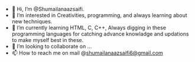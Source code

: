 - 👋 Hi, I’m @Shumailanaazsaifi.
- 👀 I’m interested in Creativities, programming, and always learning about new techniques.
- 🌱 I’m currently learning HTML, C, C++, Always digging in these programming languages for catching advance knowladge and updations to make myself best in these.
- 💞️ I’m looking to collaborate on ...
- 📫 How to reach me on mail @shumailanaazsaifi6@gmail.com

<!---
Shumailanaazsaifi/Shumailanaazsaifi is a ✨ special ✨ repository because its `README.md` (this file) appears on your GitHub profile.
You can click the Preview link to take a look at your changes.
--->
